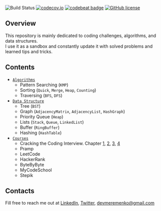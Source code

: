 ![Build Status](https://travis-ci.org/devMEremenko/LeetCode.svg?branch=master)
[![codecov.io](https://codecov.io/github/devmeremenko/LeetCode/coverage.svg?branch=master)](https://codecov.io/github/devmeremenko/LeetCode?branch=master)
[![codebeat badge](https://codebeat.co/badges/71ef3127-6a99-4ab4-88f7-0d8bd3d7ee1b)](https://codebeat.co/projects/github-com-devmeremenko-leetcode-master)
[![GitHub license](https://img.shields.io/github/license/devmeremenko/LeetCode.svg)](https://github.com/devMEremenko/LeetCode/blob/master/LICENSE)

## Overview

This repository is mainly dedicated to coding challenges, algorithms, and data structures.<br/> 
I use it as a sandbox and constantly update it with solved problems and learned tips and tricks.

## Contents

- [`Algorithms`](https://github.com/devMEremenko/LeetCode/tree/master/Sources/Algorithms)
   - Pattern Searching (`KMP`)
   - Sorting (`Quick`, `Merge`, `Heap`, `Counting`)
   - Traversing (`BFS`, `DFS`)
- [`Data Structure`](https://github.com/devMEremenko/LeetCode/tree/master/Sources/DataStructure)
   - Tree (`BST`)
   - Graph (`AdjacencyMatrix`, `AdjacencyList`, `HashGraph`)
   - Priority Queue (`Heap`)
   - Lists (`Stack`, `Queue`, `LinkedList`)
   - Buffer (`RingBuffer`)
   - Hashing (`HashTable`)
- [`Courses`](https://github.com/devMEremenko/LeetCode/tree/master/Sources/Courses)
   - Cracking the Coding Interview. Chapter [1](https://github.com/devMEremenko/LeetCode/tree/master/Sources/Courses/CrackingTheCodingInterview/Chapter_1%20(Strings%20%26%20Search)), [2](https://github.com/devMEremenko/LeetCode/tree/master/Sources/Courses/CrackingTheCodingInterview/Chapter_2%20(Linked%20List)), [3](https://github.com/devMEremenko/LeetCode/tree/master/Sources/Courses/CrackingTheCodingInterview/Chapter_3%20(Stack%20%26%20Queue)), [4](https://github.com/devMEremenko/LeetCode/tree/master/Sources/Courses/CrackingTheCodingInterview/Chapter_4%20(Tree%20%26%20Graph))
   - Pramp
   - LeetCode
   - HackerRank
   - ByteByByte
   - MyCodeSchool
   - Stepik

## Contacts

Fill free to reach me out at [LinkedIn](https://www.linkedin.com/in/maxim-eremenko/), [Twitter](https://twitter.com/eremenko_maxim),
devmeremenko@gmail.com
